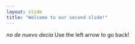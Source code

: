 ```yaml
---
layout: slide
title: "Welcome to our second slide!"
---
```

_no de nuevo decía_
Use the left arrow to go back!
